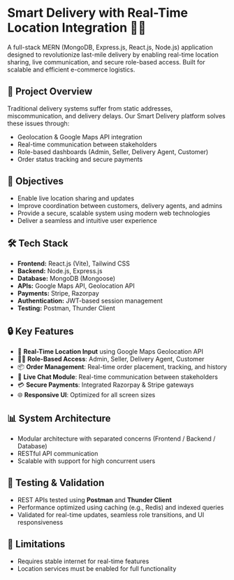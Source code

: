 # Smart Delivery with Real-Time Location Integration 🚚📍

A full-stack MERN (MongoDB, Express.js, React.js, Node.js) application designed to revolutionize last-mile delivery by enabling real-time location sharing, live communication, and secure role-based access. Built for scalable and efficient e-commerce logistics.

## 🚀 Project Overview

Traditional delivery systems suffer from static addresses, miscommunication, and delivery delays. Our Smart Delivery platform solves these issues through:
- Geolocation & Google Maps API integration
- Real-time communication between stakeholders
- Role-based dashboards (Admin, Seller, Delivery Agent, Customer)
- Order status tracking and secure payments

## 🎯 Objectives

- Enable live location sharing and updates
- Improve coordination between customers, delivery agents, and admins
- Provide a secure, scalable system using modern web technologies
- Deliver a seamless and intuitive user experience

## 🛠️ Tech Stack

- **Frontend:** React.js (Vite), Tailwind CSS
- **Backend:** Node.js, Express.js
- **Database:** MongoDB (Mongoose)
- **APIs:** Google Maps API, Geolocation API
- **Payments:** Stripe, Razorpay
- **Authentication:** JWT-based session management
- **Testing:** Postman, Thunder Client

## 🔒 Key Features

- 📍 **Real-Time Location Input** using Google Maps Geolocation API
- 🧑‍💼 **Role-Based Access**: Admin, Seller, Delivery Agent, Customer
- 📦 **Order Management**: Real-time order placement, tracking, and history
- 💬 **Live Chat Module**: Real-time communication between stakeholders
- 💳 **Secure Payments**: Integrated Razorpay & Stripe gateways
- 🌐 **Responsive UI**: Optimized for all screen sizes

## 📊 System Architecture

- Modular architecture with separated concerns (Frontend / Backend / Database)
- RESTful API communication
- Scalable with support for high concurrent users

## 🧪 Testing & Validation

- REST APIs tested using **Postman** and **Thunder Client**
- Performance optimized using caching (e.g., Redis) and indexed queries
- Validated for real-time updates, seamless role transitions, and UI responsiveness

## 📌 Limitations

- Requires stable internet for real-time features
- Location services must be enabled for full functionality





